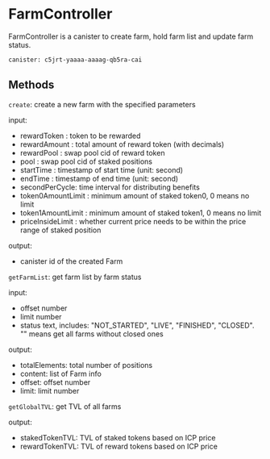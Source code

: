 # FarmController
FarmController is a canister to create farm, hold farm list and update farm status.

```bash
canister: c5jrt-yaaaa-aaaag-qb5ra-cai
```

## Methods

`create`: create a new farm with the specified parameters

input:
- rewardToken : token to be rewarded
- rewardAmount : total amount of reward token (with decimals)
- rewardPool : swap pool cid of reward token
- pool : swap pool cid of staked positions
- startTime : timestamp of start time (unit: second)
- endTime : timestamp of end time (unit: second)
- secondPerCycle: time interval for distributing benefits
- token0AmountLimit : minimum amount of staked token0, 0 means no limit
- token1AmountLimit : minimum amount of staked token1, 0 means no limit
- priceInsideLimit : whether current price needs to be within the price range of staked position

output:
- canister id of the created Farm

`getFarmList`: get farm list by farm status

input:
- offset number
- limit number
- status text, includes: "NOT_STARTED", "LIVE", "FINISHED", "CLOSED". "" means get all farms without closed ones

output:
- totalElements: total number of positions
- content: list of Farm info
- offset: offset number
- limit: limit number

`getGlobalTVL`: get TVL of all farms

output:
- stakedTokenTVL: TVL of staked tokens based on ICP price
- rewardTokenTVL: TVL of reward tokens based on ICP price